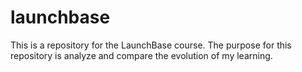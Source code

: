 # launchbase
This is a repository for the LaunchBase course.
The purpose for this repository is analyze and compare the evolution of my learning.
